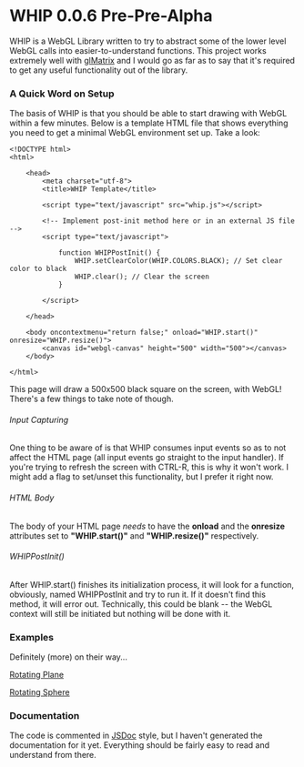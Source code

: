 # WHIP 0.0.6 Pre-Pre-Alpha

WHIP is a WebGL Library written to try to abstract some of the lower level WebGL calls into easier-to-understand functions. This project works extremely well with [glMatrix](http://glmatrix.net/) and I would go as far as to say that it's required to get any useful functionality out of the library.

### A Quick Word on Setup

The basis of WHIP is that you should be able to start drawing with WebGL within a few minutes. Below is a template HTML file that shows everything you need to get a minimal WebGL environment set up. Take a look:

```
<!DOCTYPE html>
<html>

	<head>
		<meta charset="utf-8">
		<title>WHIP Template</title>
		
		<script type="text/javascript" src="whip.js"></script>
		
		<!-- Implement post-init method here or in an external JS file -->
		<script type="text/javascript">
		
			function WHIPPostInit() {
				WHIP.setClearColor(WHIP.COLORS.BLACK); // Set clear color to black
				WHIP.clear(); // Clear the screen
			}
			
		</script>
		
	</head>
	
	<body oncontextmenu="return false;" onload="WHIP.start()" onresize="WHIP.resize()">
		<canvas id="webgl-canvas" height="500" width="500"></canvas>
	</body>
	
</html>
```
This page will draw a 500x500 black square on the screen, with WebGL! There's a few things to take note of though.

###### Input Capturing

One thing to be aware of is that WHIP consumes input events so as to not affect the HTML page (all input events go straight to the input handler). If you're trying to refresh the screen with CTRL-R, this is why it won't work. I might add a flag to set/unset this functionality, but I prefer it right now.

###### HTML Body

The body of your HTML page *needs* to have the **onload** and the **onresize** attributes set to **"WHIP.start()"** and **"WHIP.resize()"** respectively.

###### WHIPPostInit()

After WHIP.start() finishes its initialization process, it will look for a function, obviously, named WHIPPostInit and try to run it. If it doesn't find this method, it will error out. Technically, this could be blank -- the WebGL context will still be initiated but nothing will be done with it.

### Examples

Definitely (more) on their way...

[Rotating Plane](https://zrezi.github.io/whip-examples/rotating%20plane/rotating_plane.html)

[Rotating Sphere](https://zrezi.github.io/whip-examples/rotating%20sphere/rotating_sphere.html)

### Documentation

The code is commented in [JSDoc](http://usejsdoc.org/) style, but I haven't generated the documentation for it yet. Everything should be fairly easy to read and understand from there.